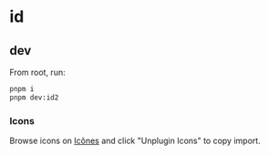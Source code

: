 # id

## dev

From root, run:

```sh
pnpm i
pnpm dev:id2
```

### Icons

Browse icons on [Icônes](https://icones.js.org/collection/lucide) and click "Unplugin Icons" to copy import.
